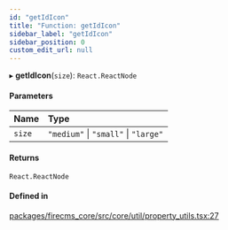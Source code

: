 ```yaml
---
id: "getIdIcon"
title: "Function: getIdIcon"
sidebar_label: "getIdIcon"
sidebar_position: 0
custom_edit_url: null
---
```


▸ **getIdIcon**(`size`): `React.ReactNode`

#### Parameters

| Name | Type |
| :------ | :------ |
| `size` | ``"medium"`` \| ``"small"`` \| ``"large"`` |

#### Returns

`React.ReactNode`

#### Defined in

[packages/firecms_core/src/core/util/property_utils.tsx:27](https://github.com/FireCMSco/firecms/blob/d45f3739/packages/firecms_core/src/core/util/property_utils.tsx#L27)
